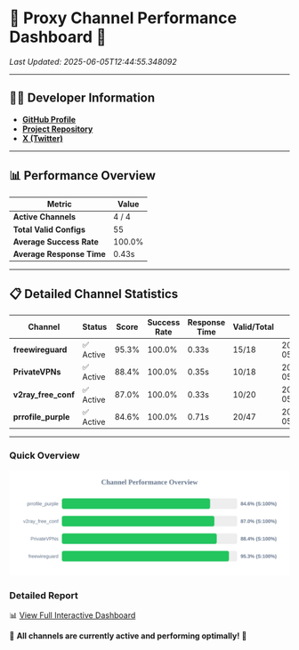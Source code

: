 # 🌟 Proxy Channel Performance Dashboard 🌟

_Last Updated: 2025-06-05T12:44:55.348092_

---

## 👩‍💻 Developer Information

- **[GitHub Profile](https://github.com/4n0nymou3)**  
- **[Project Repository](https://github.com/4n0nymou3/multi-proxy-config-fetcher)**  
- **[X (Twitter)](https://x.com/4n0nymou3)**  

---

## 📊 Performance Overview

| Metric                | Value       |
|-----------------------|-------------|
| **Active Channels**   | 4 / 4       |
| **Total Valid Configs** | 55          |
| **Average Success Rate** | 100.0%      |
| **Average Response Time** | 0.43s       |

---

## 📋 Detailed Channel Statistics

| Channel          | Status     | Score  | Success Rate | Response Time | Valid/Total | Last Success               |
|------------------|------------|--------|--------------|---------------|-------------|----------------------------|
| **freewireguard**  | ✅ Active  | 95.3%  | 100.0% | 0.33s         | 15/18       | 2025-06-05T12:44:55.346319 |
| **PrivateVPNs**  | ✅ Active  | 88.4%  | 100.0% | 0.35s         | 10/18       | 2025-06-05T12:44:54.989756 |
| **v2ray_free_conf**  | ✅ Active  | 87.0%  | 100.0% | 0.33s         | 10/20       | 2025-06-05T12:44:54.603587 |
| **prrofile_purple**  | ✅ Active  | 84.6%  | 100.0% | 0.71s         | 20/47       | 2025-06-05T12:44:54.209413 |

---

### Quick Overview
<div align="center">
  <a href="https://raw.githubusercontent.com/nullluser/NullRepo/refs/heads/main/assets/channel_stats_chart.svg">
    <img src="https://raw.githubusercontent.com/nullluser/NullRepo/refs/heads/main/assets/channel_stats_chart.svg" alt="Source Performance Statistics" width="800">
  </a>
</div>

### Detailed Report
📊 [View Full Interactive Dashboard](https://htmlpreview.github.io/?https://github.com/nullluser/NullRepo/blob/main/assets/performance_report.html)

🎉 **All channels are currently active and performing optimally!** 🎉
